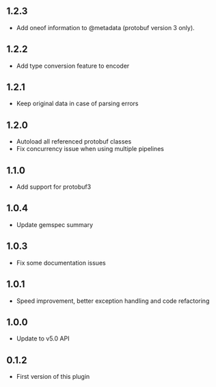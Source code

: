 ## 1.2.3
  - Add oneof information to @metadata (protobuf version 3 only).

## 1.2.2
  - Add type conversion feature to encoder

## 1.2.1
  - Keep original data in case of parsing errors

## 1.2.0
  - Autoload all referenced protobuf classes
  - Fix concurrency issue when using multiple pipelines

## 1.1.0
  - Add support for protobuf3

## 1.0.4
  - Update gemspec summary

## 1.0.3
  - Fix some documentation issues

## 1.0.1
 - Speed improvement, better exception handling and code refactoring

## 1.0.0
 - Update to v5.0 API

## 0.1.2
 - First version of this plugin
